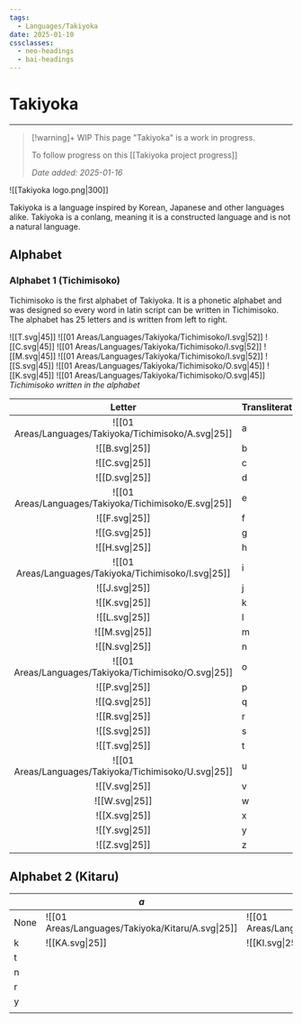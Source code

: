 ```yaml
---
tags:
  - Languages/Takiyoka
date: 2025-01-10
cssclasses:
  - neo-headings
  - bai-headings
---
```

# Takiyoka
***
>[!warning]+ WIP
> This page "Takiyoka" is a work in progress.
>
> To follow progress on this [[Takiyoka project progress]]
>  
> *Date added: 2025-01-16*

![[Takiyoka logo.png|300]]

Takiyoka is a language inspired by Korean, Japanese and other languages alike. Takiyoka is a conlang, meaning it is a constructed language and is not a natural language.

## Alphabet

### Alphabet 1 (Tichimisoko)
Tichimisoko is the first alphabet of Takiyoka. It is a phonetic alphabet and was designed so every word in latin script can be written in Tichimisoko. The alphabet has 25 letters and is written from left to right.

![[T.svg|45]] ![[01 Areas/Languages/Takiyoka/Tichimisoko/I.svg|52]] ![[C.svg|45]] ![[01 Areas/Languages/Takiyoka/Tichimisoko/I.svg|52]] ![[M.svg|45]] ![[01 Areas/Languages/Takiyoka/Tichimisoko/I.svg|52]] ![[S.svg|45]] ![[01 Areas/Languages/Takiyoka/Tichimisoko/O.svg|45]] ![[K.svg|45]] ![[01 Areas/Languages/Takiyoka/Tichimisoko/O.svg|45]]
*Tichimisoko written in the alphabet*

|                         Letter                         | Transliteration |
| :----------------------------------------------------: | --------------- |
| ![[01 Areas/Languages/Takiyoka/Tichimisoko/A.svg\|25]] | a               |
|                     ![[B.svg\|25]]                     | b               |
|                     ![[C.svg\|25]]                     | c               |
|                     ![[D.svg\|25]]                     | d               |
| ![[01 Areas/Languages/Takiyoka/Tichimisoko/E.svg\|25]] | e               |
|                     ![[F.svg\|25]]                     | f               |
|                     ![[G.svg\|25]]                     | g               |
|                     ![[H.svg\|25]]                     | h               |
| ![[01 Areas/Languages/Takiyoka/Tichimisoko/I.svg\|25]] | i               |
|                     ![[J.svg\|25]]                     | j               |
|                     ![[K.svg\|25]]                     | k               |
|                     ![[L.svg\|25]]                     | l               |
|                     ![[M.svg\|25]]                     | m               |
|                     ![[N.svg\|25]]                     | n               |
| ![[01 Areas/Languages/Takiyoka/Tichimisoko/O.svg\|25]] | o               |
|                     ![[P.svg\|25]]                     | p               |
|                     ![[Q.svg\|25]]                     | q               |
|                     ![[R.svg\|25]]                     | r               |
|                     ![[S.svg\|25]]                     | s               |
|                     ![[T.svg\|25]]                     | t               |
| ![[01 Areas/Languages/Takiyoka/Tichimisoko/U.svg\|25]] | u               |
|                     ![[V.svg\|25]]                     | v               |
|                     ![[W.svg\|25]]                     | w               |
|                     ![[X.svg\|25]]                     | x               |
|                     ![[Y.svg\|25]]                     | y               |
|                     ![[Z.svg\|25]]                     | z               |


## Alphabet 2 (Kitaru)

|      | _a_                                               | _i_                                               | _u_                                               | _e_                                               | _o_                                               |
| ---- | ------------------------------------------------- | ------------------------------------------------- | ------------------------------------------------- | ------------------------------------------------- | ------------------------------------------------- |
| None | ![[01 Areas/Languages/Takiyoka/Kitaru/A.svg\|25]] | ![[01 Areas/Languages/Takiyoka/Kitaru/I.svg\|25]] | ![[01 Areas/Languages/Takiyoka/Kitaru/U.svg\|25]] | ![[01 Areas/Languages/Takiyoka/Kitaru/E.svg\|25]] | ![[01 Areas/Languages/Takiyoka/Kitaru/O.svg\|25]] |
| k    | ![[KA.svg\|25]]                                   | ![[KI.svg\|25]]                                   | ![[KU.svg\|25]]                                   | ![[KE.svg\|25]]                                   | ![[KO.svg\|25]]                                   |
| t    |                                                   |                                                   |                                                   |                                                   |                                                   |
| n    |                                                   |                                                   |                                                   |                                                   |                                                   |
| r    |                                                   |                                                   |                                                   |                                                   |                                                   |
| y    |                                                   |                                                   |                                                   |                                                   |                                                   |
|      |                                                   |                                                   |                                                   |                                                   |                                                   |

